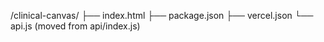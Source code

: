 /clinical-canvas/
├── index.html
├── package.json
├── vercel.json
└── api.js          (moved from api/index.js)
